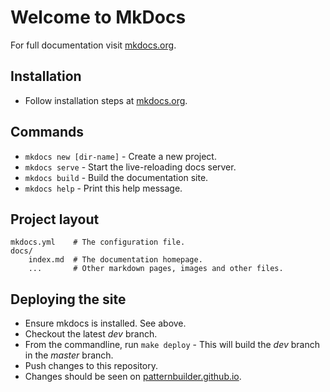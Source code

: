 # Welcome to MkDocs

For full documentation visit [mkdocs.org](http://mkdocs.org).

## Installation

* Follow installation steps at [mkdocs.org](http://mkdocs.org).

## Commands

* `mkdocs new [dir-name]` - Create a new project.
* `mkdocs serve` - Start the live-reloading docs server.
* `mkdocs build` - Build the documentation site.
* `mkdocs help` - Print this help message.

## Project layout

    mkdocs.yml    # The configuration file.
    docs/
        index.md  # The documentation homepage.
        ...       # Other markdown pages, images and other files.

## Deploying the site

* Ensure mkdocs is installed. See above.
* Checkout the latest *dev* branch.
* From the commandline, run `make deploy` - This will build the *dev* branch in the *master* branch.
* Push changes to this repository.
* Changes should be seen on [patternbuilder.github.io](http://patternbuilder.github.io).
